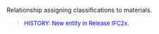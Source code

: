 Relationship assigning classifications to materials.

> <font color="#0000FF" size="-1">HISTORY: New entity in Release IFC2x.</font>
>